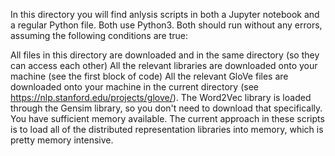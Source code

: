 In this directory you will find anlysis scripts in both a Jupyter notebook and a regular Python file. Both use Python3. Both should run without any errors, assuming the following conditions are true:

All files in this directory are downloaded and in the same directory (so they can access each other)
All the relevant libraries are downloaded onto your machine (see the first block of code)
All the relevant GloVe files are downloaded onto your machine in the current directory (see https://nlp.stanford.edu/projects/glove/). The Word2Vec library is loaded through the Gensim library, so you don't need to download that specifically.
You have sufficient memory available. The current approach in these scripts is to load all of the distributed representation libraries into memory, which is pretty memory intensive.
